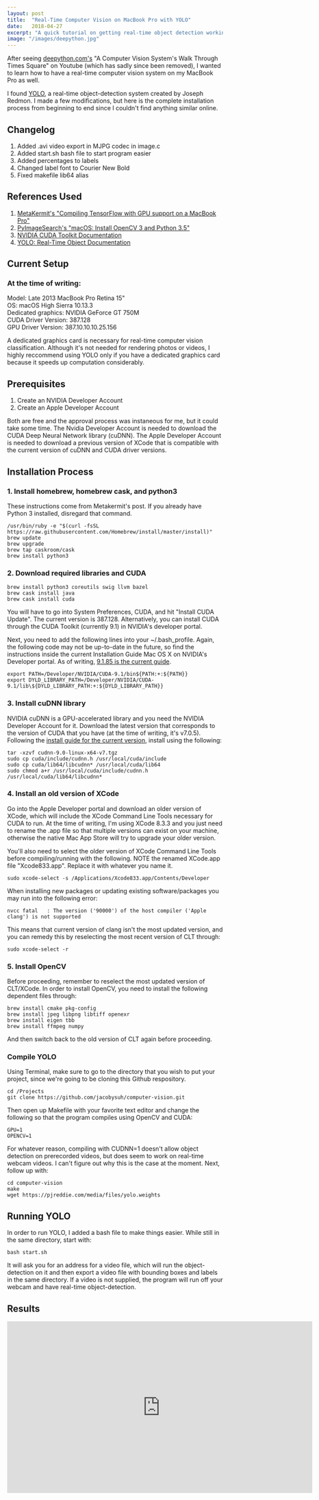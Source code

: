 ```yaml
---
layout: post
title:  "Real-Time Computer Vision on MacBook Pro with YOLO"
date:   2018-04-27
excerpt: "A quick tutorial on getting real-time object detection working on a MacBook with 'YOLO' package and full CUDA support."
image: "/images/deepython.jpg"
---
```


After seeing [deepython.com's](http://www.deepython.com) "A Computer Vision System's Walk Through Times Square" on Youtube (which has sadly since been removed), I wanted to learn how to have a real-time computer vision system on my MacBook Pro as well.

I found [YOLO](https://pjreddie.com/darknet/yolo/), a real-time object-detection system created by Joseph Redmon. I made a few modifications, but here is the complete installation process from beginning to end since I couldn't find anything similar online.

## Changelog
1. Added .avi video export in MJPG codec in image.c
2. Added start.sh bash file to start program easier
2. Added percentages to labels
3. Changed label font to Courier New Bold
4. Fixed makefile lib64 alias


## References Used
1. [MetaKermit's "Compiling TensorFlow with GPU support on a MacBook Pro"](https://metakermit.com/2017/compiling-tensorflow-with-gpu-support-on-a-macbook-pro/)
2. [PyImageSearch's "macOS: Install OpenCV 3 and Python 3.5"](https://www.pyimagesearch.com/2016/12/05/macos-install-opencv-3-and-python-3-5/)
3. [NVIDIA CUDA Toolkit Documentation](https://docs.nvidia.com/cuda/cuda-installation-guide-mac-os-x/index.html)
4. [YOLO: Real-Time Object Documentation](https://pjreddie.com/darknet/yolo/)

## Current Setup
### At the time of writing:
Model: Late 2013 MacBook Pro Retina 15"  
OS: macOS High Sierra 10.13.3  
Dedicated graphics: NVIDIA GeForce GT 750M  
CUDA Driver Version: 387.128  
GPU Driver Version: 387.10.10.10.25.156

A dedicated graphics card is necessary for real-time computer vision classification. Although it's not needed for rendering photos or videos, I highly reccommend using YOLO only if you have a dedicated graphics card because it speeds up computation considerably. 

## Prerequisites
1. Create an NVIDIA Developer Account
2. Create an Apple Developer Account

Both are free and the approval process was instaneous for me, but it could take some time. The Nvidia Developer Account is needed to download the CUDA Deep Neural Network library (cuDNN). The Apple Developer Account is needed to download a previous version of XCode that is compatible with the current version of cuDNN and CUDA driver versions.

## Installation Process
### 1. Install homebrew, homebrew cask, and python3
These instructions come from Metakermit's post. If you already have Python 3 installed, disregard that command.
```
/usr/bin/ruby -e "$(curl -fsSL https://raw.githubusercontent.com/Homebrew/install/master/install)"
brew update
brew upgrade
brew tap caskroom/cask
brew install python3
```
### 2. Download required libraries and CUDA
```
brew install python3 coreutils swig llvm bazel
brew cask install java
brew cask install cuda
```
You will have to go into System Preferences, CUDA, and hit "Install CUDA Update". The current version is 387.128. Alternatively, you can install CUDA through the CUDA Toolkit (currently 9.1) in NVIDIA's developer portal.

Next, you need to add the following lines into your ~/.bash\_profile. Again, the following code may not be up-to-date in the future, so find the instructions inside the current Installation Guide Mac OS X on NVIDIA's Developer portal. As of writing, [9.1.85 is the current guide](http://docs.nvidia.com/cuda/cuda-installation-guide-mac-os-x/index.html).
```
export PATH=/Developer/NVIDIA/CUDA-9.1/bin${PATH:+:${PATH}}
export DYLD_LIBRARY_PATH=/Developer/NVIDIA/CUDA-9.1/lib\${DYLD_LIBRARY_PATH:+:${DYLD_LIBRARY_PATH}}
```
### 3. Install cuDNN library
NVIDIA cuDNN is a GPU-accelerated library and you need the NVIDIA Developer Account for it. Download the latest version that corresponds to the version of CUDA that you have (at the time of writing, it's v7.0.5). Following the [install guide for the current version](http://developer2.download.nvidia.com/compute/machine-learning/cudnn/secure/v7.0.5/prod/Doc/cuDNN-Installation-Guide.pdf?eAASf10kHbeAcinZIczZFjjpB2z6UXPpR54Bm4o0hMlkYHhC1LcYPc-qAmoFcuZZOH1zIuDxmfmonrsujxEnmLxySq9Gb2cdATjsp0Cqt_dqECOTkMB6C5nTp8AhovyZuSMCJIFlcm8UlmzBTe0NJRj92nHjLRmAbkaUqoPU7ajTlEwncqKIHZSAWKpOQidk2A), install using the following:
```
tar -xzvf cudnn-9.0-linux-x64-v7.tgz
sudo cp cuda/include/cudnn.h /usr/local/cuda/include
sudo cp cuda/lib64/libcudnn* /usr/local/cuda/lib64
sudo chmod a+r /usr/local/cuda/include/cudnn.h /usr/local/cuda/lib64/libcudnn*
```

### 4. Install an old version of XCode
Go into the Apple Developer portal and download an older version of XCode, which will include the XCode Command Line Tools necessary for CUDA to run. At the time of writing, I'm using XCode 8.3.3 and you just need to rename the .app file so that multiple versions can exist on your machine, otherwise the native Mac App Store will try to upgrade your older version. 

You'll also need to select the older version of XCode Command Line Tools before compiling/running with the following. NOTE the renamed XCode.app file "Xcode833.app". Replace it with whatever you name it.
```
sudo xcode-select -s /Applications/Xcode833.app/Contents/Developer
```
When installing new packages or updating existing software/packages you may run into the following error:
```
nvcc fatal   : The version ('90000') of the host compiler ('Apple clang') is not supported
```
This means that current version of clang isn't the most updated version, and you can remedy this by reselecting the most recent version of CLT through:
```
sudo xcode-select -r
```

### 5. Install OpenCV
Before proceeding, remember to reselect the most updated version of CLT/XCode. In order to install OpenCV, you need to install the following dependent files through:
```
brew install cmake pkg-config
brew install jpeg libpng libtiff openexr
brew install eigen tbb
brew install ffmpeg numpy
```
And then switch back to the old version of CLT again before proceeding.

### Compile YOLO
Using Terminal, make sure to go to the directory that you wish to put your project, since we're going to be cloning this Github respository.
```
cd /Projects
git clone https://github.com/jacobysuh/computer-vision.git
```
Then open up Makefile with your favorite text editor and change the following so that the program compiles using OpenCV and CUDA:
```
GPU=1
OPENCV=1
```
For whatever reason, compiling with CUDNN=1 doesn't allow object detection on prerecorded videos, but does seem to work on real-time webcam videos. I can't figure out why this is the case at the moment. Next, follow up with:
```
cd computer-vision
make
wget https://pjreddie.com/media/files/yolo.weights
```

## Running YOLO
In order to run YOLO, I added a bash file to make things easier. While still in the same directory, start with:
```
bash start.sh
``` 
It will ask you for an address for a video file, which will run the object-detection on it and then export a video file with bounding boxes and labels in the same directory. If a video is not supplied, the program will run off your webcam and have real-time object-detection.

## Results
<iframe width="713" height="401" src="https://www.youtube.com/embed/OjCa15e2b4M" frameborder="0" allow="autoplay; encrypted-media" allowfullscreen></iframe>